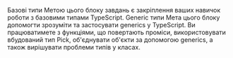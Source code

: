 Базові типи
Метою цього блоку завдань є закріплення ваших навичок роботи з базовими типами TypeScript.
Generic типи
Мета цього блоку допомогти зрозуміти та застосувати generics у TypeScript. Ви працюватимете з функціями, що повертають проміси, використовувати вбудований тип Pick, об'єднувати об'єкти за допомогою generics, а також вирішувати проблеми типів у класах.
